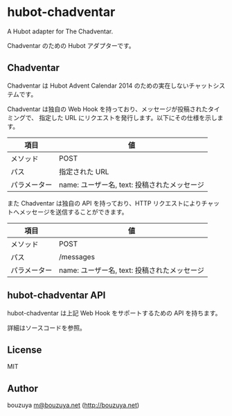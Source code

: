 # hubot-chadventar

A Hubot adapter for The Chadventar.

Chadventar のための Hubot アダプターです。

## Chadventar

Chadventar は Hubot Advent Calendar 2014 のための実在しないチャットシステムです。

Chadventar は独自の Web Hook を持っており、メッセージが投稿されたタイミングで、
指定した URL にリクエストを発行します。以下にその仕様を示します。

項目         | 値
-------------|------------
メソッド     | POST
パス         | 指定された URL
パラメーター | name: ユーザー名, text: 投稿されたメッセージ

また Chadventar は独自の API を持っており、HTTP リクエストによりチャットへメッセージを送信することができます。

項目         | 値
-------------|------------
メソッド     | POST
パス         | /messages
パラメーター | name: ユーザー名, text: 投稿されたメッセージ

## hubot-chadventar API

hubot-chadventar は上記 Web Hook をサポートするための API を持ちます。

詳細はソースコードを参照。

## License

MIT

## Author

bouzuya <m@bouzuya.net> (http://bouzuya.net)
